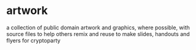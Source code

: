 artwork
=======

a collection of public domain artwork and graphics, where possible, with source files to help others remix and reuse to make slides, handouts and flyers for  cryptoparty
